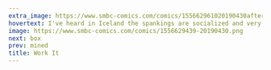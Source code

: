 ```yaml
---
extra_image: https://www.smbc-comics.com/comics/155662961020190430after (1).png
hovertext: I've heard in Iceland the spankings are socialized and very high quality. Spankocrats are well-paid upstanding members of the community.
image: https://www.smbc-comics.com/comics/1556629439-20190430.png
next: box
prev: mined
title: Work It
---
```

